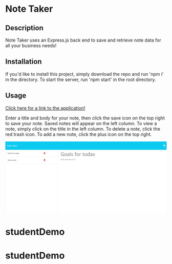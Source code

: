 # Note Taker

## Description

Note Taker uses an Express.js back end to save and retrieve note data for all your business needs!

## Installation

If you'd like to install this project, simply download the repo and run 'npm i' in the directory. To start the server, run 'npm start' in the root directory.

## Usage

[Click here for a link to the application!](https://mighty-wildwood-25165.herokuapp.com/)

Enter a title and body for your note, then click the save icon on the top right to save your note. Saved notes will appear on the left column. To view a note, simply click on the title in the left column. To delete a note, click the red trash icon. To add a new note, click the plus icon on the top right. 

![Note taker](/images/note-taker.png)
# studentDemo
# studentDemo
